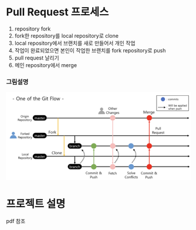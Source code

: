 # Pull Request 프로세스
1. repository fork
2. fork한 repository를 local repository로 clone
3. local repository에서 브랜치를 새로 만들어서 개인 작업
4. 작업이 완료되었으면 본인이 작업한 브랜치를 fork repository로 push
5. pull request 날리기
6. 메인 repository에서 merge

### 그림설명
![pic](/pull_request.png)

# 프로젝트 설명
pdf 참조